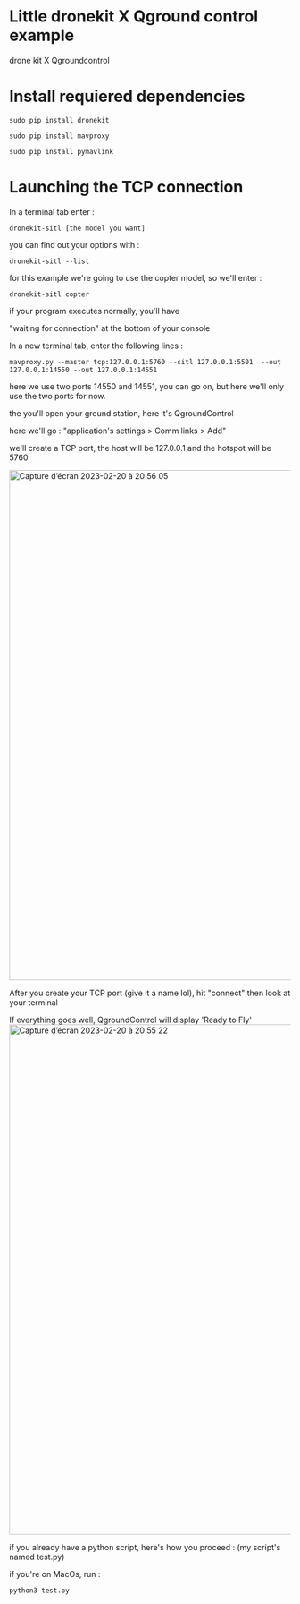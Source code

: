 # Little dronekit X Qground control example
drone kit X Qgroundcontrol 

# Install requiered dependencies 

``sudo pip install dronekit``

``sudo pip install mavproxy``

``sudo pip install pymavlink ``

# Launching the TCP connection 

In a terminal tab enter : 

``dronekit-sitl [the model you want] ``

you can find out your options with : 

``dronekit-sitl --list `` 

for this example we're going to use the copter model, so we'll enter :

`` dronekit-sitl copter ``

if your program executes normally, you'll have 

"waiting for connection" at the bottom of your console 

In a new terminal tab, enter the following lines :

``mavproxy.py --master tcp:127.0.0.1:5760 --sitl 127.0.0.1:5501  --out 127.0.0.1:14550 --out 127.0.0.1:14551``

here we use two ports 14550 and 14551, you can go on, but here we'll only use the two ports for now. 

the you'll open your ground station, here it's QgroundControl 

here we'll go : "application's settings > Comm links > Add" 

we'll create a TCP port, the host will be 127.0.0.1 and the hotspot will be 5760

<img width="912" alt="Capture d’écran 2023-02-20 à 20 56 05" src="https://user-images.githubusercontent.com/117035426/220189079-f4f655fb-76ae-489d-b637-83cfb84cba83.png">


After you create your TCP port (give it a name lol), hit "connect" then look at your terminal

If everything goes well, QgroundControl will display 'Ready to Fly'
<img width="912" alt="Capture d’écran 2023-02-20 à 20 55 22" src="https://user-images.githubusercontent.com/117035426/220189090-32d96657-6f0b-4c8d-a9d9-9aa19e1bbf20.png">

if you already have a python script, here's how you proceed : (my script's named test.py)

if you're on MacOs, run :

``python3 test.py `` 


